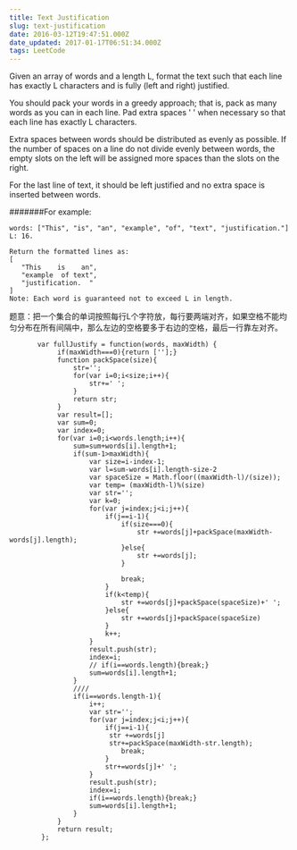 ```yaml
---
title: Text Justification
slug: text-justification
date: 2016-03-12T19:47:51.000Z
date_updated: 2017-01-17T06:51:34.000Z
tags: LeetCode
---
```


Given an array of words and a length L, format the text such that each line has exactly L characters and is fully (left and right) justified.

You should pack your words in a greedy approach; that is, pack as many words as you can in each line. Pad extra spaces ' ' when necessary so that each line has exactly L characters.

Extra spaces between words should be distributed as evenly as possible. If the number of spaces on a line do not divide evenly between words, the empty slots on the left will be assigned more spaces than the slots on the right.

For the last line of text, it should be left justified and no extra space is inserted between words.

#######For example:

    words: ["This", "is", "an", "example", "of", "text", "justification."]
    L: 16.
    
    Return the formatted lines as:
    [
       "This    is    an",
       "example  of text",
       "justification.  "
    ]
    Note: Each word is guaranteed not to exceed L in length.
    

题意：把一个集合的单词按照每行L个字符放，每行要两端对齐，如果空格不能均匀分布在所有间隔中，那么左边的空格要多于右边的空格，最后一行靠左对齐。

           var fullJustify = function(words, maxWidth) {
                if(maxWidth===0){return [''];}
                function packSpace(size){
                    str='';
                    for(var i=0;i<size;i++){
                        str+=' ';
                    }
                    return str;
                }
                var result=[];
                var sum=0;
                var index=0;
                for(var i=0;i<words.length;i++){
                    sum=sum+words[i].length+1;
                    if(sum-1>maxWidth){
                        var size=i-index-1;
                        var l=sum-words[i].length-size-2    
                        var spaceSize = Math.floor((maxWidth-l)/(size));
                        var temp= (maxWidth-l)%(size)
                        var str='';
                        var k=0;
                        for(var j=index;j<i;j++){
                            if(j==i-1){
                                if(size===0){
                                    str +=words[j]+packSpace(maxWidth-words[j].length);
                                }else{
                                    str +=words[j];
                                }
    
                                break;
                            }
                            if(k<temp){
                                str +=words[j]+packSpace(spaceSize)+' ';
                            }else{
                                str +=words[j]+packSpace(spaceSize)
                            }
                            k++;
                        }
                        result.push(str);
                        index=i;
                        // if(i==words.length){break;}
                        sum=words[i].length+1;
                    }
                    ////
                    if(i==words.length-1){
                        i++;
                        var str='';
                        for(var j=index;j<i;j++){
                            if(j==i-1){
                             str +=words[j]
                             str+=packSpace(maxWidth-str.length);
                                break;
                            }
                            str+=words[j]+' ';
                        }
                        result.push(str);
                        index=i;
                        if(i==words.length){break;}
                        sum=words[i].length+1;
                    }
                }
                return result;
            };
    
